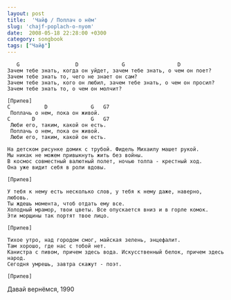 ```yaml
---
layout: post
title:  'Чайф / Поплач о нём'
slug: 'chajf-poplach-o-nyom'
date:  2008-05-18 22:28:00 +0300
category: songbook
tags: ["Чайф"]
---
```


	   G                  D              G                 D
	Зачем тебе знать, когда он уйдет, зачем тебе знать, о чем он поет?
	Зачем тебе знать то, чего не знает он сам?
	Зачем тебе знать, кого он любил, зачем тебе знать, о чем он просил?
	Зачем тебе знать то, о чем он молчит?

	[Припев] 
	C           D              G   G7
	 Поплачь о нем, пока он живой.    
	C       D                  G   G7
	 Люби его, таким, какой он есть.
	 Поплачь о нем, пока он живой.
	 Люби его, таким, какой он есть.
	 
	На детском рисунке домик с трубой. Фидель Михаилу машет рукой.
	Мы никак не можем привыкнуть жить без войны.
	В космос совместный валютный полет, ночью толпа - крестный ход.
	Она уже видит себя в роли вдовы.

	[Припев] 
	 
	У тебя к нему есть несколько слов, у тебя к нему даже, наверно, любовь.
	Ты ждешь момента, чтоб отдать ему все.
	Холодный мрамор, твои цветы. Все опускается вниз и в горле комок.
	Эти морщины так портят твое лицо.

	[Припев] 
	 
	Тихое утро, над городом смог, майская зелень, энцефалит.
	Там хорошо, где нас с тобой нет.
	Канистра с пивом, причем здесь вода. Искусственный белок, причем здесь народ.
	Сегодня умрешь, завтра скажут - поэт.
	 
	[Припев] 

Давай вернёмся, 1990

